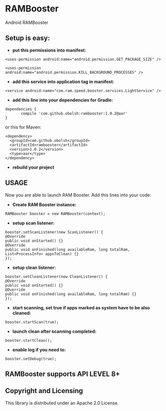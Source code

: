 # RAMBooster
Android RAMBooster

## Setup is easy:
* **put this permissions into manifest:**

`<uses-permission android:name="android.permission.GET_PACKAGE_SIZE" />`

`<uses-permission android:name="android.permission.KILL_BACKGROUND_PROCESSES" />`

* **add this service into application tag in manifest:**

`<service android:name="com.ram.speed.booster.services.LightService" />`

* **add this line into your dependencies for Gradle:**

```
dependencies {
       compile 'com.github.obolsh:rambooster:1.0.2@aar'
}
```

   or this for Maven:

   ```
   <dependency>
     <groupId>com.github.obolsh</groupId>
     <artifactId>rambooster</artifactId>
     <version>1.0.2</version>
     <type>aar</type>
   </dependency>
   ```

* **rebuild your project**

## USAGE
Now you are able to launch RAM Booster. Add this lines into your code:

* **Create RAM Booster instance:**

`RAMBooster booster = new RAMBooster(context);`

* **setup scan listener:**

```
booster.setScanListener(new ScanListener() {
@Override
public void onStarted() {}
@Override
public void onFinished(long availableRam, long totalRam, List<ProcessInfo> appsToClean) {}
});
```

* **setup clean listener:**

```
booster.setCleanListener(new CleanListener() {
@Override
public void onStarted() {}
@Override
public void onFinished(long availableRam, long totalRam) {}
});
```

* **start scanning, set true if apps marked as system have to be also cleaned:**

`booster.startScan(true);`

* **launch clean after scanning completed:**

`booster.startClean();`

* **enable log if you need to:**

`booster.setDebug(true);`

## RAMBooster supports API LEVEL 8+

## Copyright and Licensing

This library is distributed under an Apache 2.0 License.

